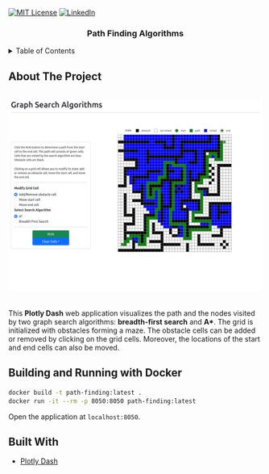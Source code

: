 [![MIT License][license-shield]][license-url]
[![LinkedIn][linkedin-shield]][linkedin-url]

<div align="center">
    <h3 align="center">Path Finding Algorithms</h3>
</div>

<details>
  <summary>Table of Contents</summary>
  <ol>
    <li><a href="#about-the-project">About The Project</a></li>
    <li><a href="#docker-deployment">Docker Deployment</a></li>
    <li><a href="#built-with">Built With</a></li>
  </ol>
</details>

## About The Project

<br/>
<div align="center">
    <img src="img/graph-search.png" width="700">
</div>
<br/>

This __Plotly Dash__ web application visualizes the path and the nodes visited by two graph search algorithms:
__breadth-first search__ and __A*__. The grid is initialized with obstacles forming a maze. The obstacle cells can be
added or removed by clicking on the grid cells. Moreover, the locations of the start and end cells can also be moved.


## Building and Running with Docker

```bash
docker build -t path-finding:latest .
docker run -it --rm -p 8050:8050 path-finding:latest
```

<!-- MARKDOWN LINKS & IMAGES -->
<!-- https://www.markdownguide.org/basic-syntax/#reference-style-links -->

Open the application at `localhost:8050`.

## Built With

* [Plotly Dash][dash-url]

[license-url]: LICENSE.txt

[linkedin-url]: https://www.linkedin.com/in/faerlin-pulido/

[dash-url]: https://dash.plotly.com

[license-shield]: https://img.shields.io/github/license/othneildrew/Best-README-Template.svg?style=for-the-badge

[linkedin-shield]: https://img.shields.io/badge/-LinkedIn-black.svg?style=for-the-badge&logo=linkedin&colorB=555
